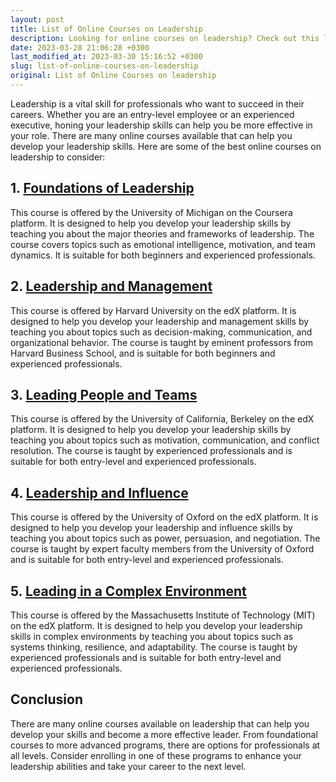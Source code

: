```yaml
---
layout: post
title: List of Online Courses on Leadership
description: Looking for online courses on leadership? Check out this list of top leadership courses available online.
date: 2023-03-28 21:06:28 +0300
last_modified_at: 2023-03-30 15:16:52 +0300
slug: list-of-online-courses-on-leadership
original: List of Online Courses on leadership
---
```

Leadership is a vital skill for professionals who want to succeed in their careers. Whether you are an entry-level employee or an experienced executive, honing your leadership skills can help you be more effective in your role. There are many online courses available that can help you develop your leadership skills. Here are some of the best online courses on leadership to consider:

## 1. [Foundations of Leadership](/personal-development/foundations-of-leadership-course-by-the-university-of-michigan-on-coursera.html)

This course is offered by the University of Michigan on the Coursera platform. It is designed to help you develop your leadership skills by teaching you about the major theories and frameworks of leadership. The course covers topics such as emotional intelligence, motivation, and team dynamics. It is suitable for both beginners and experienced professionals.

## 2. [Leadership and Management](/personal-development/leadership-and-management-course-by-harvard-university-on-edx.html)

This course is offered by Harvard University on the edX platform. It is designed to help you develop your leadership and management skills by teaching you about topics such as decision-making, communication, and organizational behavior. The course is taught by eminent professors from Harvard Business School, and is suitable for both beginners and experienced professionals.

## 3. [Leading People and Teams](/personal-development/leading-people-and-teams-course-by-the-university-of-california-berkeley-on-edx.html)

This course is offered by the University of California, Berkeley on the edX platform. It is designed to help you develop your leadership skills by teaching you about topics such as motivation, communication, and conflict resolution. The course is taught by experienced professionals and is suitable for both entry-level and experienced professionals.

## 4. [Leadership and Influence](/personal-development/leadership-and-influence-course-by-the-university-of-oxford-on-edx.html)

This course is offered by the University of Oxford on the edX platform. It is designed to help you develop your leadership and influence skills by teaching you about topics such as power, persuasion, and negotiation. The course is taught by expert faculty members from the University of Oxford and is suitable for both entry-level and experienced professionals.

## 5. [Leading in a Complex Environment](/personal-development/leading-in-a-complex-environment-course-by-mit-on-edx.html)

This course is offered by the Massachusetts Institute of Technology (MIT) on the edX platform. It is designed to help you develop your leadership skills in complex environments by teaching you about topics such as systems thinking, resilience, and adaptability. The course is taught by experienced professionals and is suitable for both entry-level and experienced professionals.

## Conclusion

There are many online courses available on leadership that can help you develop your skills and become a more effective leader. From foundational courses to more advanced programs, there are options for professionals at all levels. Consider enrolling in one of these programs to enhance your leadership abilities and take your career to the next level.